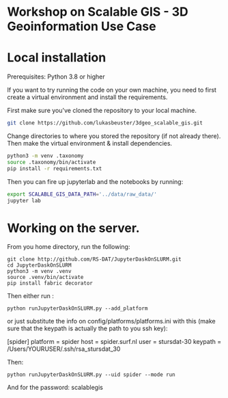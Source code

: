 # Workshop on Scalable GIS - 3D Geoinformation Use Case


# Local installation

Prerequisites: Python 3.8  or higher

If you want to try running the code on your own machine, you need to first create a virtual environment and install the requirements. 

First make sure you've cloned the repository to your local machine.

```bash
git clone https://github.com/lukasbeuster/3dgeo_scalable_gis.git
```


Change directories to where you stored the repository (if not already there). Then make the virtual environment & install dependencies. 

```bash
python3 -m venv .taxonomy
source .taxonomy/bin/activate
pip install -r requirements.txt
```
Then you can fire up jupyterlab and the notebooks by running:

```bash
export SCALABLE_GIS_DATA_PATH='../data/raw_data/'
jupyter lab
```

# Working on the server.

From you home directory, run the following:
```
git clone http://github.com/RS-DAT/JupyterDaskOnSLURM.git
cd JupyterDaskOnSLURM
python3 -m venv .venv
source .venv/bin/activate
pip install fabric decorator
```


Then either run :

```
python runJupyterDaskOnSLURM.py --add_platform
```
or just substitute the  info on  config/platforms/platforms.ini
with this (make sure that the keypath is actually the path to you ssh key):

[spider]
platform = spider
host = spider.surf.nl
user = stursdat-30
keypath = /Users/YOURUSER/.ssh/rsa_stursdat_30


Then:

```
python runJupyterDaskOnSLURM.py --uid spider --mode run
```

And for the password: scalablegis
 
